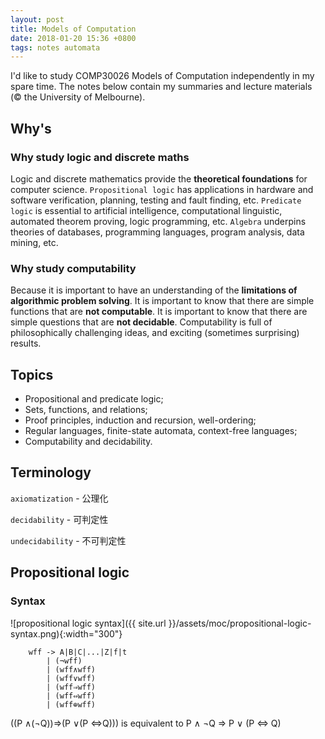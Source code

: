 ```yaml
---
layout: post
title: Models of Computation
date: 2018-01-20 15:36 +0800
tags: notes automata
---
```


I'd like to study COMP30026 Models of Computation independently in my spare time.
The notes below contain my summaries and lecture materials (&copy; the University of Melbourne).

## Why's

### Why study logic and discrete maths

Logic and discrete mathematics provide the **theoretical foundations** for computer science.
`Propositional logic` has applications in hardware and software verification, planning, testing and fault finding, etc.
`Predicate logic` is essential to artificial intelligence, computational linguistic, automated theorem proving, logic programming, etc.
`Algebra` underpins theories of databases, programming languages, program analysis, data mining, etc.

### Why study computability

Because it is important to have an understanding of the **limitations of algorithmic problem solving**.
It is important to know that there are simple functions that are **not computable**.
It is important to know that there are simple questions that are **not decidable**.
Computability is full of philosophically challenging ideas, and exciting (sometimes surprising) results.

## Topics

* Propositional and predicate logic;
* Sets, functions, and relations;
* Proof principles, induction and recursion, well-ordering;
* Regular languages, finite-state automata, context-free languages;
* Computability and decidability.

## Terminology

`axiomatization` - 公理化

`decidability` - 可判定性

`undecidability` - 不可判定性

## Propositional logic


### Syntax

![propositional logic syntax]({{ site.url }}/assets/moc/propositional-logic-syntax.png){:width="300"}

```
	wff -> A|B|C|...|Z|f|t 
		| (¬wff)
		| (wff∧wff) 
		| (wff∨wff) 
		| (wff⇒wff) 
		| (wff⇔wff) 
		| (wff⊕wff) 
```

((P ∧(¬Q))⇒(P ∨(P ⇔Q))) is equivalent to P ∧ ¬Q ⇒ P ∨ (P ⇔ Q)
